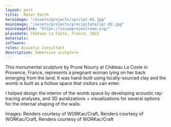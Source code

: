 ```yaml
---
layout: post
title:  Mater Earth
heroimage: "/assets/projects/ipr/ipr-01.jpg"
mainimage: "/assets/projects/precipitate/ipr-02.jpg"
mainimagelink: "https://issueprojectroom.org/"
placedate: Château La Coste, France, 2022
materials: 
software:
roles: Acoustic consultant
description: Immersive sculpture
---
```


<div class="project-narrative">
<p>
This monumental sculpture by Prune Nourry at Château La Coste in Provence, France, represents a pregnant woman lying on her back emerging from the land. It was hand-built using locally-sourced clay and the womb is built as a hollow space that visitors can enter.
</p>

<p>
I helped design the interior of the womb space by developing acoustic ray-tracing analyses, and 3D auralizations + visualizations for several options for the internal shaping of the walls.
</p>

<div class="project-specifics">
</div>

<div class="project-media">

<p class="inline-descr">Images: Renders courtesy of WORKac/Craft, Renders courtesy of WORKac/Craft, Renders courtesy of WORKac/Craft</p>
</div>